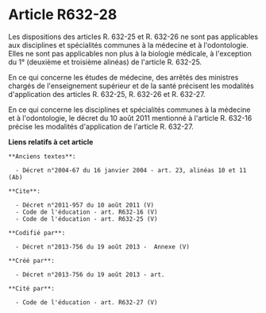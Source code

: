 # Article R632-28

Les dispositions des articles R. 632-25 et R. 632-26 ne sont pas applicables aux disciplines et spécialités communes à la
médecine et à l'odontologie. Elles ne sont pas applicables non plus à la biologie médicale, à l'exception du 1° (deuxième et
troisième alinéas) de l'article R. 632-25. 

En ce qui concerne les études de médecine, des arrêtés des ministres chargés de l'enseignement supérieur et de la santé
précisent les modalités d'application des articles R. 632-25, R. 632-26 et R. 632-27. 

En ce qui concerne les disciplines et spécialités communes à la médecine et à l'odontologie, le décret du 10 août 2011
mentionné à l'article R. 632-16 précise les modalités d'application de l'article R. 632-27.

**Liens relatifs à cet article**

	**Anciens textes**:

	  - Décret n°2004-67 du 16 janvier 2004 - art. 23, alinéas 10 et 11 (Ab)

	**Cite**:

	  - Décret n°2011-957 du 10 août 2011 (V)
	  - Code de l'éducation - art. R632-16 (V)
	  - Code de l'éducation - art. R632-25 (V)

	**Codifié par**:

	  - Décret n°2013-756 du 19 août 2013 -  Annexe (V)

	**Créé par**:

	  - Décret n°2013-756 du 19 août 2013 - art.

	**Cité par**:

	  - Code de l'éducation - art. R632-27 (V)

